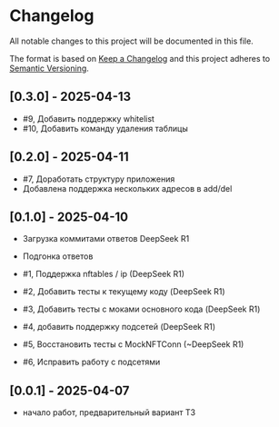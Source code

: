 # Changelog

All notable changes to this project will be documented in this file.

The format is based on [Keep a Changelog](http://keepachangelog.com/)
and this project adheres to [Semantic Versioning](http://semver.org/).

## [0.3.0] - 2025-04-13

* #9, Добавить поддержку whitelist
* #10, Добавить команду удаления таблицы

## [0.2.0] - 2025-04-11

* #7, Доработать структуру приложения
* Добавлена поддержка нескольких адресов в add/del

## [0.1.0] - 2025-04-10

* Загрузка коммитами ответов DeepSeek R1
* Подгонка ответов

* #1, Поддержка nftables / ip (DeepSeek R1)
* #2, Добавить тесты к текущему коду (DeepSeek R1)
* #3, Добавить тесты с моками основного кода (DeepSeek R1)
* #4, добавить поддержку подсетей (DeepSeek R1)
* #5, Восстановить тесты с MockNFTConn (~DeepSeek R1)
* #6, Исправить работу с подсетями

## [0.0.1] - 2025-04-07

* начало работ, предварительный вариант ТЗ
